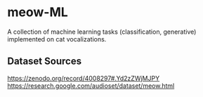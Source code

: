 # meow-ML
A collection of machine learning tasks (classification, generative) implemented on cat vocalizations.


## Dataset Sources
https://zenodo.org/record/4008297#.Yd2zZWjMJPY
https://research.google.com/audioset/dataset/meow.html
